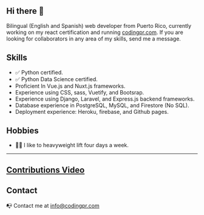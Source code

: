 ## Hi there 👋

Bilingual (English and Spanish) web developer from Puerto Rico, currently working on my react certification and running [codingpr.com](https://codingpr.com). If you are looking for collaborators in any area of my skills, send me a message.

## Skills
- :white_check_mark: Python certified.
- :white_check_mark: Python Data Science certified.
- Proficient In Vue.js and Nuxt.js frameworks.
- Experience using CSS, sass, Vuetify, and Bootsrap.
- Experience using Django, Laravel, and Express.js backend frameworks.
- Database experience in PostgreSQL, MySQL, and Firestore (No SQL).
- Deployment experience: Heroku, firebase, and Github pages.

## Hobbies
- :weight_lifting_woman: I like to heavyweight lift four days a week.
---
<!-- <video width="500" height="255">
  <source src="https://skyline.github.com/denisse-ab/2021" type="video" alt="Gighub Contributions Video">
</video> -->
[Contributions Video](https://skyline.github.com/denisse-ab/2021)
---
## Contact
:mailbox_with_no_mail: Contact me at info@codingpr.com
